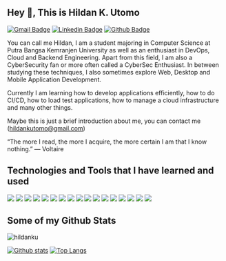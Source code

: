 ## Hey 👋, This is Hildan K. Utomo
[![Gmail Badge](https://img.shields.io/badge/-hildankutomo@gmail.com-c14438?style=flat&logo=Gmail&logoColor=white&link=mailto:hildankutomo@gmail.com)](mailto:hildankutomo@gmail.com) 
[![Linkedin Badge](https://img.shields.io/badge/-hildankustoutomo-0072b1?style=flat&logo=Linkedin&logoColor=white&link=https://www.linkedin.com/in/hildankustoutomo/)](https://www.linkedin.com/in/hildankustoutomo/) [![Github Badge](https://img.shields.io/badge/-hildanku-grey?style=flat&logo=github&logoColor=white&link=https://github.com/hildanku/)](https://www.github.com/hildanku/) <p align='left'>You can call me Hildan, I am a student majoring in Computer Science at Putra Bangsa Kemranjen University as well as an enthusiast in DevOps, Cloud and Backend Engineering. Apart from this field, I am also a CyberSecurity fan or more often called a CyberSec Enthusiast. In between studying these techniques, I also sometimes explore Web, Desktop and Mobile Application Development.

Currently I am learning how to develop applications efficiently, how to do CI/CD, how to load test applications, how to manage a cloud infrastructure and many other things.

Maybe this is just a brief introduction about me, you can contact me (hildankutomo@gmail.com)

“The more I read, the more I acquire, the more certain I am that I know nothing.”
― Voltaire</p>

## Technologies and Tools that I have learned and used
[![](https://img.shields.io/badge/OS-Linux-informational?style=flat&logo=linux&logoColor=white&color=2bbc8a)](https://www.linux.org/)
[![](https://img.shields.io/badge/Tools-Git-informational?style=flat&logo=git&logoColor=white&color=2bbc8a)](https://git-scm.com/)
[![](https://img.shields.io/badge/Tools-Visual%20Studio%20Code-informational?style=flat&logo=visual-studio-code&logoColor=white&color=2bbc8a)](https://code.visualstudio.com/)
[![](https://img.shields.io/badge/Tools-Postman-informational?style=flat&logo=postman&logoColor=white&color=2bbc8a)](https://www.postman.com/)
[![](https://img.shields.io/badge/Tools-Kubernetes-informational?style=flat&logo=kubernetes&logoColor=white&color=2bbc8a)](https://kubernetes.io/)
[![](https://img.shields.io/badge/Tools-Docker-informational?style=flat&logo=docker&logoColor=white&color=2bbc8a)](https://www.docker.com/)
[![](https://img.shields.io/badge/Language-PHP-informational?style=flat&logo=php&logoColor=white&color=2bbc8a)](https://www.php.net/)
[![](https://img.shields.io/badge/Framework-CodeIgniter-informational?style=flat&logo=codeigniter&logoColor=white&color=2bbc8a)](https://codeigniter.com/)
[![](https://img.shields.io/badge/Framework-Laravel-informational?style=flat&logo=laravel&logoColor=white&color=2bbc8a)](https://laravel.com/)
[![](https://img.shields.io/badge/Framework-Flutter-informational?style=flat&logo=flutter&logoColor=white&color=2bbc8a)](https://flutter.dev/)
[![](https://img.shields.io/badge/Language-Bash-informational?style=flat&logo=gnu-bash&logoColor=white&color=2bbc8a)](https://www.gnu.org/software/bash/)
[![](https://img.shields.io/badge/Database-MySQL-informational?style=flat&logo=mysql&logoColor=white&color=2bbc8a)](https://www.mysql.com/)
[![](https://img.shields.io/badge/Database-MariaDB-informational?style=flat&logo=mariadb&logoColor=white&color=2bbc8a)](https://mariadb.org/)
[![](https://img.shields.io/badge/Database-Firestore-informational?style=flat&logo=firebase&logoColor=white&color=2bbc8a)](https://firebase.google.com/docs/firestore)
[![](https://img.shields.io/badge/Database-MongoDB-informational?style=flat&logo=mongodb&logoColor=white&color=2bbc8a)](https://www.mongodb.com/)
[![](https://img.shields.io/badge/Cloud-Google%20Cloud%20Platform-informational?style=flat&logo=google-cloud&logoColor=white&color=2bbc8a)](https://cloud.google.com/)
[![](https://img.shields.io/badge/Ecosystem-.NET-informational?style=flat&logo=.net&logoColor=white&color=2bbc8a)](https://dotnet.microsoft.com/)


## Some of my Github Stats
<p align=left> <img src=https://komarev.com/ghpvc/?username=hildanku alt=hildanku /> </p>

[![Github stats](https://github-readme-stats.vercel.app/api?username=hildanku&show_icons=true&include_all_commits=true)](https://github.com/hildanku/github-readme-stats)
[![Top Langs](https://github-readme-stats.vercel.app/api/top-langs/?username=hildanku&layout=compact)](https://github.com/hildanku/github-readme-stats)

